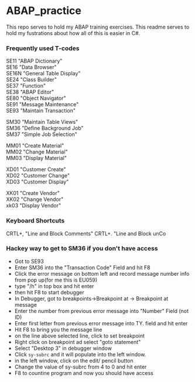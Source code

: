 # ABAP_practice
This repo serves to hold my ABAP training exercises. This readme serves to hold my fustrations about how all of this is easier in C#.

### Frequently used T-codes

SE11  "ABAP Dictionary"   
SE16  "Data Browser"  
SE16N "General Table Display"   
SE24  "Class Builder"  
SE37  "Function"  
SE38  "ABAP Editor"  
SE80  "Object Navigator"  
SE91  "Message Maintenance"  
SE93  "Maintain Transaction"  

SM30  "Maintain Table Views"   
SM36  "Define Background Job"    
SM37  "Simple Job Selection"      

MM01 "Create Material"  
MM02 "Change Material"  
MM03 "Display Material"  

XD01 "Customer Create"  
XD02 "Customer Change"  
XD03 "Customer Display"  

XK01 "Create Vendor"  
XK02 "Change Vendor"  
xk03 "Display Vendor"  

### Keyboard Shortcuts

CRTL+,  "Line and Block Comments"
CRTL+.  "Line and Block unCo

### Hackey way to get to SM36 if you don't have access

* Got to SE93
* Enter SM36 into the "Transaction Code" Field and hit F8
* Click the error message on bottom left and record message number info from pop up(for me this is EU059)
* type "/h" in top box and hit enter
* then hit F8 to start debugger
* In Debugger, got to breakpoints->Breakpoint at -> Breakpoint at message 
* Enter the number from previous error message into "Number" Field (not ID)
* Enter first letter from previous error message into TY. field and hit enter
* Hit F8 to bring you the message line
* on the line above selected line, click to set breakpoint
* Right click on breakpoint ad select "goto statement"
* Select "Desktop 3" in debugger window
* Click `sy-subrc` and it will populate into the left window.
* in the left window, click on the edit/ pencil button
* Change the value of sy-subrc from 4 to 0 and hit enter
* F8 to countine program and now you should have access
